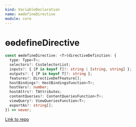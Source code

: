 ```yaml
---
kind: VariableDeclaration
name: ɵɵdefineDirective
module: core
---
```


# ɵɵdefineDirective

```ts
const ɵɵdefineDirective: <T>(directiveDefinition: {
  type: Type<T>;
  selectors?: CssSelectorList;
  inputs?: { [P in keyof T]?: string | [string, string] };
  outputs?: { [P in keyof T]?: string };
  features?: DirectiveDefFeature[];
  hostBindings?: HostBindingsFunction<T>;
  hostVars?: number;
  hostAttrs?: TAttributes;
  contentQueries?: ContentQueriesFunction<T>;
  viewQuery?: ViewQueriesFunction<T>;
  exportAs?: string[];
}) => never;
```

[Link to repo](https://github.com/timdeschryver/angular/blob/master/packages/core/src/render3/definition.ts#L552-L688)
